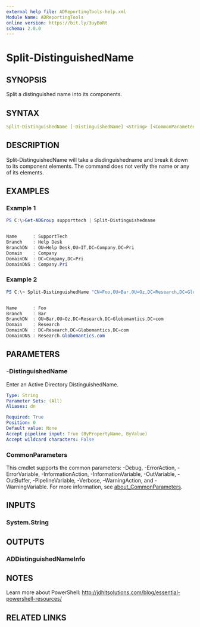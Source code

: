 ```yaml
---
external help file: ADReportingTools-help.xml
Module Name: ADReportingTools
online version: https://bit.ly/3uyBoRt
schema: 2.0.0
---
```


# Split-DistinguishedName

## SYNOPSIS

Split a distinguished name into its components.

## SYNTAX

```yaml
Split-DistinguishedName [-DistinguishedName] <String> [<CommonParameters>]
```

## DESCRIPTION

Split-DistinguishedName will take a disdinguishedname and break it down to its component elements. The command does not verify the name or any of its elements.

## EXAMPLES

### Example 1

```powershell
PS C:\>Get-ADGroup supporttech | Split-Distinguishedname


Name      : SupportTech
Branch    : Help Desk
BranchDN  : OU=Help Desk,OU=IT,DC=Company,DC=Pri
Domain    : Company
DomainDN  : DC=Company,DC=Pri
DomainDNS : Company.Pri
```

### Example 2

```powershell
PS C:\> Split-DistinguishedName "CN=Foo,OU=Bar,OU=Oz,DC=Research,DC=Globomantics,DC=com"


Name      : Foo
Branch    : Bar
BranchDN  : OU=Bar,OU=Oz,DC=Research,DC=Globomantics,DC=com
Domain    : Research
DomainDN  : DC=Research,DC=Globomantics,DC=com
DomainDNS : Research.Globomantics.com
```

## PARAMETERS

### -DistinguishedName

Enter an Active Directory DistinguishedName.

```yaml
Type: String
Parameter Sets: (All)
Aliases: dn

Required: True
Position: 0
Default value: None
Accept pipeline input: True (ByPropertyName, ByValue)
Accept wildcard characters: False
```

### CommonParameters

This cmdlet supports the common parameters: -Debug, -ErrorAction, -ErrorVariable, -InformationAction, -InformationVariable, -OutVariable, -OutBuffer, -PipelineVariable, -Verbose, -WarningAction, and -WarningVariable. For more information, see [about_CommonParameters](http://go.microsoft.com/fwlink/?LinkID=113216).

## INPUTS

### System.String

## OUTPUTS

### ADDistinguishedNameInfo

## NOTES

Learn more about PowerShell:
http://jdhitsolutions.com/blog/essential-powershell-resources/

## RELATED LINKS
